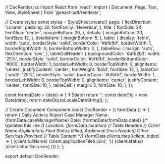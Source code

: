 // DocRender.jsx
import React from 'react';
import { Document, Page, Text, View, StyleSheet } from '@react-pdf/renderer';

// Create styles
const styles = StyleSheet.create({
  page: {
    flexDirection: 'column',
    padding: 30,
    fontFamily: 'Helvetica',
  },
  title: {
    fontSize: 24,
    textAlign: 'center',
    marginBottom: 20,
  },
  details: {
    marginBottom: 20,
    fontSize: 12,
  },
  detailsItem: {
    marginBottom: 5,
  },
  table: {
    display: 'table',
    width: 'auto',
    borderStyle: 'solid',
    borderColor: '#bfbfbf',
    borderWidth: 1,
    borderRightWidth: 0,
    borderBottomWidth: 0,
  },
  tableRow: {
    margin: 'auto',
    flexDirection: 'row',
  },
  tableColHeader: {
    backgroundColor: '#afb2b3',
    width: '25%',
    borderStyle: 'solid',
    borderColor: '#bfbfbf',
    borderBottomColor: '#000',
    borderWidth: 1,
    borderLeftWidth: 0,
    borderTopWidth: 0,
    alignItems: 'center',
    justifyContent: 'center',
    fontWeight: 'bold',
    fontSize: 12,
  },
  tableCol: {
    width: '25%',
    borderStyle: 'solid',
    borderColor: '#bfbfbf',
    borderWidth: 1,
    borderLeftWidth: 0,
    borderTopWidth: 0,
    alignItems: 'center',
    justifyContent: 'center',
    fontSize: 10,
  },
  tableCell: {
    margin: 5,
    fontSize: 10,
  },
});

const formatDate = (date) => {
  if (!date) return '';
  const dateObj = new Date(date);
  return dateObj.toLocaleDateString();
};

// Create Document Component
const DocRender = ({ formData }) => {
  return (
    <Document>
      <Page size="Letter" style={styles.page}>
        <Text style={styles.title}>Daily Activity Report</Text>
        <View style={styles.details}>
          <Text style={styles.detailsItem}>Case Manager Name: {formData.caseManagerName}</Text>
          <Text style={styles.detailsItem}>Date: {formatDate(formData.date)}</Text> {/* Updated this line */}
          <Text style={styles.detailsItem}>Location: {formData.location}</Text>
        </View>
        <View style={styles.table}>
          {/* Table Headers */}
          <View style={styles.tableRow}>
            <View style={styles.tableColHeader}>
              <Text style={styles.tableCell}>Client Name</Text>
            </View>
            <View style={styles.tableColHeader}>
              <Text style={styles.tableCell}>Applications Filed</Text>
            </View>
            <View style={styles.tableColHeader}>
              <Text style={styles.tableCell}>Status (Filed, Additional Docs Needed)</Text>
            </View>
            <View style={styles.tableColHeader}>
              <Text style={styles.tableCell}>Other Services Provided</Text>
            </View>
          </View>
          {/* Table Content */}
          {formData.clients.map((client, index) => (
            <View key={index} style={styles.tableRow}>
              <View style={styles.tableCol}>
                <Text style={styles.tableCell}>{client.fullName}</Text>
              </View>
              <View style={styles.tableCol}>
                <Text style={styles.tableCell}>{client.applicationFiled.join(', ')}</Text>
              </View>
              <View style={styles.tableCol}>
                <Text style={styles.tableCell}>{client.status}</Text>
              </View>
              <View style={styles.tableCol}>
                <Text style={styles.tableCell}>{client.otherServices}</Text>
              </View>
            </View>
          ))}
        </View>
      </Page>
    </Document>
  );
};

export default DocRender;

